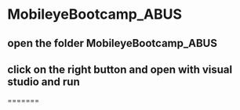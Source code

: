 
# MobileyeBootcamp_ABUS


## open the folder MobileyeBootcamp_ABUS 
## click on the right button and open with visual studio and run
=======


